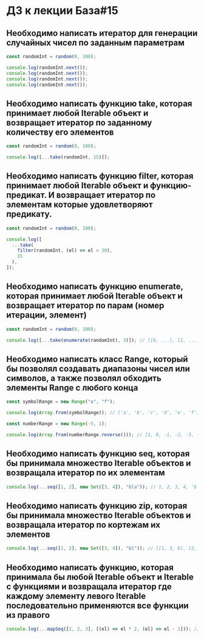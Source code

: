# ДЗ к лекции База#15

## Необходимо написать итератор для генерации случайных чисел по заданным параметрам

```js
const randomInt = random(0, 100);

console.log(randomInt.next());
console.log(randomInt.next());
console.log(randomInt.next());
console.log(randomInt.next());
```

## Необходимо написать функцию take, которая принимает любой Iterable объект и возвращает итератор по заданному количеству его элементов

```js
const randomInt = random(0, 100);

console.log([...take(randomInt, 15)]);
```

## Необходимо написать функцию filter, которая принимает любой Iterable объект и функцию-предикат. И возвращает итератор по элементам которые удовлетворяют предикату.

```js
const randomInt = random(0, 100);

console.log([
  ...take(
    filter(randomInt, (el) => el > 30),
    15
  ),
]);
```

## Необходимо написать функцию enumerate, которая принимает любой Iterable объект и возвращает итератор по парам (номер итерации, элемент)

```js
const randomInt = random(0, 100);

console.log([...take(enumerate(randomInt), 3)]); // [[0, ...], [1, ...], [2, ...]]
```

## Необходимо написать класс Range, который бы позволял создавать диапазоны чисел или символов, а также позволял обходить элементы Range с любого конца

```js
const symbolRange = new Range("a", "f");

console.log(Array.from(symbolRange)); // ['a', 'b', 'c', 'd', 'e', 'f']

const numberRange = new Range(-5, 1);

console.log(Array.from(numberRange.reverse())); // [1, 0, -1, -2, -3, -4, -5]
```

## Необходимо написать функцию seq, которая бы принимала множество Iterable объектов и возвращала итератор по их элементам

```js
console.log(...seq([1, 2], new Set([3, 4]), "bla")); // 1, 2, 3, 4, 'b', 'l', 'a'
```

## Необходимо написать функцию zip, которая бы принимала множество Iterable объектов и возвращала итератор по кортежам их элементов

```js
console.log(...seq([1, 2], new Set([3, 4]), "bl")); // [[1, 3, b], [2, 4, 'l']]
```

## Необходимо написать функцию, которая принимала бы любой Iterable объект и Iterable с функциями и возвращала итератор где каждому элементу левого Iterable последовательно применяются все функции из правого

```js
console.log(...mapSeq([1, 2, 3], [(el) => el * 2, (el) => el - 1])); // [1, 3, 5]
```
